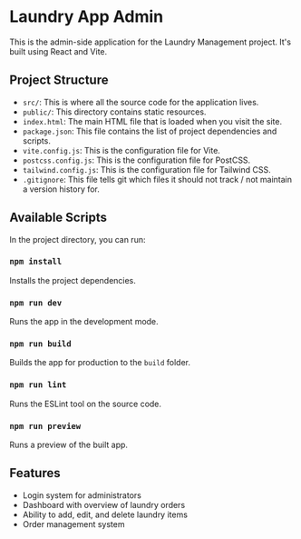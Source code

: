# Laundry App Admin

This is the admin-side application for the Laundry Management project. It's built using React and Vite.

## Project Structure

- `src/`: This is where all the source code for the application lives.
- `public/`: This directory contains static resources.
- `index.html`: The main HTML file that is loaded when you visit the site.
- `package.json`: This file contains the list of project dependencies and scripts.
- `vite.config.js`: This is the configuration file for Vite.
- `postcss.config.js`: This is the configuration file for PostCSS.
- `tailwind.config.js`: This is the configuration file for Tailwind CSS.
- `.gitignore`: This file tells git which files it should not track / not maintain a version history for.

## Available Scripts

In the project directory, you can run:

### `npm install`

Installs the project dependencies.

### `npm run dev`

Runs the app in the development mode.

### `npm run build`

Builds the app for production to the `build` folder.

### `npm run lint`

Runs the ESLint tool on the source code.

### `npm run preview`

Runs a preview of the built app.

## Features

- Login system for administrators
- Dashboard with overview of laundry orders
- Ability to add, edit, and delete laundry items
- Order management system
